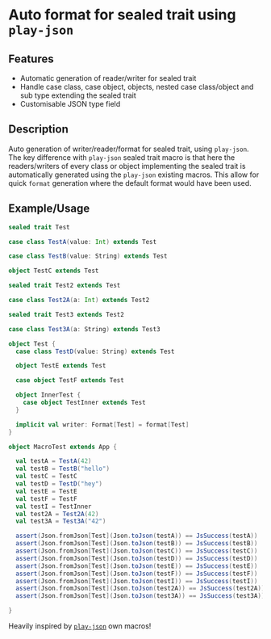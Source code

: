 # Auto format for sealed trait using `play-json`
## Features
- Automatic generation of reader/writer for sealed trait
- Handle case class, case object, objects, nested case class/object and sub type extending the sealed trait
- Customisable JSON type field

## Description
Auto generation of writer/reader/format for sealed trait, using `play-json`. The key difference with `play-json` sealed trait macro is that here the readers/writers of every class or object implementing the sealed trait is automatically generated using the `play-json` existing macros. This allow for quick `format` generation where the default format would have been used.

## Example/Usage
```scala
sealed trait Test

case class TestA(value: Int) extends Test

case class TestB(value: String) extends Test

object TestC extends Test

sealed trait Test2 extends Test

case class Test2A(a: Int) extends Test2

sealed trait Test3 extends Test2

case class Test3A(a: String) extends Test3

object Test {
  case class TestD(value: String) extends Test

  object TestE extends Test

  case object TestF extends Test

  object InnerTest {
    case object TestInner extends Test
  }

  implicit val writer: Format[Test] = format[Test]
}

object MacroTest extends App {

  val testA = TestA(42)
  val testB = TestB("hello")
  val testC = TestC
  val testD = TestD("hey")
  val testE = TestE
  val testF = TestF
  val testI = TestInner
  val test2A = Test2A(42)
  val test3A = Test3A("42")

  assert(Json.fromJson[Test](Json.toJson(testA)) == JsSuccess(testA))
  assert(Json.fromJson[Test](Json.toJson(testB)) == JsSuccess(testB))
  assert(Json.fromJson[Test](Json.toJson(testC)) == JsSuccess(testC))
  assert(Json.fromJson[Test](Json.toJson(testD)) == JsSuccess(testD))
  assert(Json.fromJson[Test](Json.toJson(testE)) == JsSuccess(testE))
  assert(Json.fromJson[Test](Json.toJson(testF)) == JsSuccess(testF))
  assert(Json.fromJson[Test](Json.toJson(testI)) == JsSuccess(testI))
  assert(Json.fromJson[Test](Json.toJson(test2A)) == JsSuccess(test2A))
  assert(Json.fromJson[Test](Json.toJson(test3A)) == JsSuccess(test3A))

}

```

Heavily inspired by [`play-json`](https://github.com/playframework/play-json) own macros!
